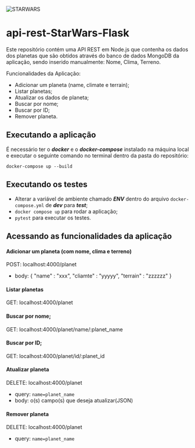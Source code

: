 ![STARWARS](docs/star-wars-logo.png?raw=true "Logo STARWARS")

# api-rest-StarWars-Flask

Este repositório contém uma API REST em Node.js que contenha os dados dos planetas que são obtidos através do banco de dados MongoDB da aplicação, sendo inserido manualmente: Nome, Clima, Terreno.

Funcionalidades da Aplicação:
 - Adicionar um planeta (name, climate e terrain);
 - Listar planetas;
 - Atualizar os dados de planeta;
 - Buscar por nome;
 - Buscar por ID;
 - Remover planeta.

## Executando a aplicação

É necessário ter o ***docker*** e o ***docker-compose*** instalado na máquina local e executar o seguinte comando no terminal dentro da pasta do repositório:

```
docker-compose up --build
```

## Executando os testes

- Alterar a variável de ambiente chamado ***ENV*** dentro do arquivo ```docker-compose.yml``` de ***dev*** para ***test***;
- ```docker compose up``` para rodar a aplicação;
- ```pytest``` para executar os testes.

## Acessando as funcionalidades da aplicação

#### Adicionar um planeta (com nome, clima e terreno)

POST: localhost:4000/planet
 - body: { "name" : "xxx", "cliamte" : "yyyyy", "terrain" : "zzzzzz" }

#### Listar planetas

GET: localhost:4000/planet

#### Buscar por nome;

GET: localhost:4000/planet/name/:planet_name

#### Buscar por ID;

GET: localhost:4000/planet/id/:planet_id

#### Atualizar planeta

DELETE: localhost:4000/planet
 - query: ```name=planet_name```
 - body: o(s) campo(s) que deseja atualizar(JSON)

#### Remover planeta

DELETE: localhost:4000/planet
 - query: ```name=planet_name```
